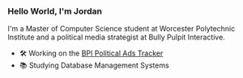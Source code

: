 ### Hello World, I'm Jordan
I'm a Master of Computer Science student at Worcester Polytechnic Institute and a political media strategist at Bully Pulpit Interactive. 

- 🛠 Working on the [BPI Political Ads Tracker](https://politicaladstracker.com/)
- 📚 Studying Database Management Systems


<!--
**jordantannen/jordantannen** is a ✨ _special_ ✨ repository because its `README.md` (this file) appears on your GitHub profile.

Here are some ideas to get you started:

- 🔭 I’m currently working on ...
- 🌱 I’m currently learning ...
- 👯 I’m looking to collaborate on ...
- 🤔 I’m looking for help with ...
- 💬 Ask me about ...
- 📫 How to reach me: ...
- ⚡ Fun fact: ...
-->
